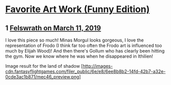 # [Favorite Art Work (Funny Edition)](https://community.fantasyflightgames.com/topic/292056-favorite-art-work-funny-edition/)

## 1 [Felswrath on March 11, 2019](https://community.fantasyflightgames.com/topic/292056-favorite-art-work-funny-edition/?do=findComment&comment=3645209)

I love this piece so much! Minas Morgul looks gorgeous, I love the representation of Frodo (I think far too often the Frodo art is influenced too much by Elijah Wood)! And then there's Gollum who has clearly been hitting the gym. Now we know where he was when he disappeared in Ithilien!

Image result for the land of shadow [http://images-cdn.fantasyflightgames.com/filer_public/6e/e8/6ee8b8b2-14fd-42b7-a32e-0cde3ac1b871/mec46_preview.png]

